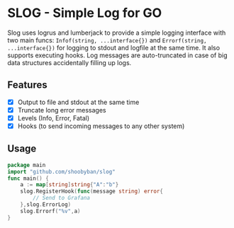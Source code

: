 # SLOG - Simple Log for GO

Slog uses logrus and lumberjack to provide a simple logging interface with two main funcs:
`Infof(string, ...interface{})` and `Errorf(string, ...interface{})`
for logging to stdout and logfile at the same time. It also supports executing hooks.
Log messages are auto-truncated in case of big data structures accidentally filling up logs.

## Features
- [x] Output to file and stdout at the same time
- [x] Truncate long error messages
- [x] Levels (Info, Error, Fatal)
- [x] Hooks (to send incoming messages to any other system)

## Usage

```go
package main
import "github.com/shoobyban/slog"
func main() {
    a := map[string]string{"A":"b"}
    slog.RegisterHook(func(message string) error{
        // Send to Grafana
    },slog.ErrorLog)
    slog.Errorf("%v",a)
}
```
